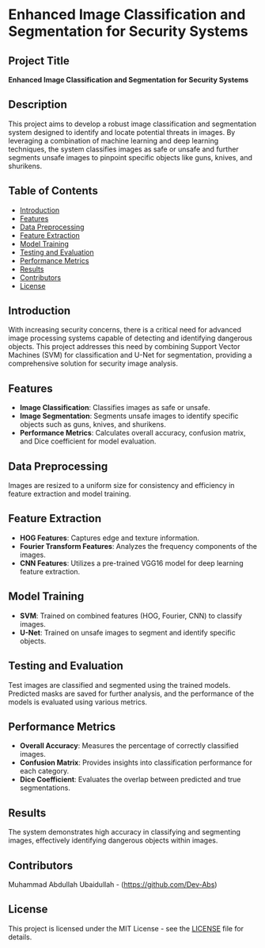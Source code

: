 # Enhanced Image Classification and Segmentation for Security Systems

## Project Title
**Enhanced Image Classification and Segmentation for Security Systems**

## Description
This project aims to develop a robust image classification and segmentation system designed to identify and locate potential threats in images. By leveraging a combination of machine learning and deep learning techniques, the system classifies images as safe or unsafe and further segments unsafe images to pinpoint specific objects like guns, knives, and shurikens.

## Table of Contents
- [Introduction](#introduction)
- [Features](#features)
- [Data Preprocessing](#data-preprocessing)
- [Feature Extraction](#feature-extraction)
- [Model Training](#model-training)
- [Testing and Evaluation](#testing-and-evaluation)
- [Performance Metrics](#performance-metrics)
- [Results](#results)
- [Contributors](#contributors)
- [License](#license)

## Introduction
With increasing security concerns, there is a critical need for advanced image processing systems capable of detecting and identifying dangerous objects. This project addresses this need by combining Support Vector Machines (SVM) for classification and U-Net for segmentation, providing a comprehensive solution for security image analysis.

## Features
- **Image Classification**: Classifies images as safe or unsafe.
- **Image Segmentation**: Segments unsafe images to identify specific objects such as guns, knives, and shurikens.
- **Performance Metrics**: Calculates overall accuracy, confusion matrix, and Dice coefficient for model evaluation.

## Data Preprocessing
Images are resized to a uniform size for consistency and efficiency in feature extraction and model training.

## Feature Extraction
- **HOG Features**: Captures edge and texture information.
- **Fourier Transform Features**: Analyzes the frequency components of the images.
- **CNN Features**: Utilizes a pre-trained VGG16 model for deep learning feature extraction.

## Model Training
- **SVM**: Trained on combined features (HOG, Fourier, CNN) to classify images.
- **U-Net**: Trained on unsafe images to segment and identify specific objects.

## Testing and Evaluation
Test images are classified and segmented using the trained models. Predicted masks are saved for further analysis, and the performance of the models is evaluated using various metrics.

## Performance Metrics
- **Overall Accuracy**: Measures the percentage of correctly classified images.
- **Confusion Matrix**: Provides insights into classification performance for each category.
- **Dice Coefficient**: Evaluates the overlap between predicted and true segmentations.

## Results
The system demonstrates high accuracy in classifying and segmenting images, effectively identifying dangerous objects within images.

## Contributors
Muhammad Abdullah Ubaidullah - (https://github.com/Dev-Abs)

## License
This project is licensed under the MIT License - see the [LICENSE](https://github.com/Dev-Abs/Enhanced-Image-Classification-and-Segmentation-for-Security-Systems/blob/main/LICENSE.md) file for details.

